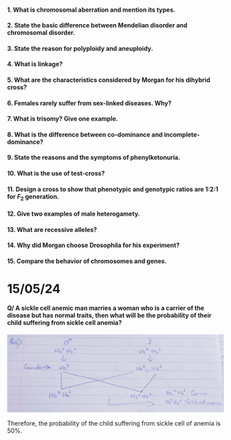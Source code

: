 #### 1. What is chromosomal aberration and mention its types. 
#### 2. State the basic difference between Mendelian disorder and chromosomal disorder. 
#### 3. State the reason for polyploidy and aneuploidy.
#### 4. What is linkage? 
#### 5. What are the characteristics considered by Morgan for his dihybrid cross? 
#### 6. Females rarely suffer from sex-linked diseases. Why?
#### 7. What is trisomy? Give one example. 
#### 8. What is the difference between co-dominance and incomplete-dominance? 
#### 9. State the reasons and the symptoms of phenylketonuria. 
#### 10. What is the use of test-cross? 
#### 11. Design a cross to show that phenotypic and genotypic ratios are 1:2:1 for $F_2$ generation. 
#### 12. Give two examples of male heterogamety.
#### 13. What are recessive alleles? 
#### 14. Why did Morgan choose Drosophila for his experiment? 
#### 15. Compare the behavior of chromosomes and genes.


# 15/05/24 

#### Q/ A sickle cell anemic man marries a woman who is a carrier of the disease but has normal traits, then what will be the probability of their child suffering from sickle cell anemia? 

<img width=600 src="../diagram/ch6/sickle-cell-cross-2.png">

Therefore, the probability of the child suffering from sickle cell of anemia is 50%. 

